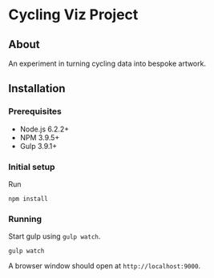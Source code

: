 # Cycling Viz Project

## About
An experiment in turning cycling data into bespoke artwork.

## Installation

### Prerequisites

* Node.js 6.2.2+
* NPM 3.9.5+
* Gulp 3.9.1+

### Initial setup

Run

    npm install


### Running

Start gulp using `gulp watch`.

    gulp watch

A browser window should open at `http://localhost:9000`.
